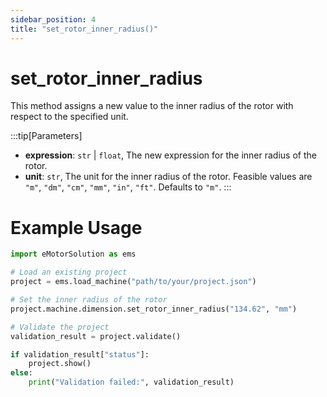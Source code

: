 ```yaml
---
sidebar_position: 4
title: "set_rotor_inner_radius()"
---
```


# set_rotor_inner_radius

This method assigns a new value to the inner radius of the rotor with respect to the specified unit.

:::tip[Parameters]
- **expression**: `str` | `float`, The new expression for the inner radius of the rotor.
- **unit**: `str`, The unit for the inner radius of the rotor. Feasible values are `"m"`, `"dm"`, `"cm"`, `"mm"`, `"in"`, `"ft"`. Defaults to `"m"`.
:::

# Example Usage
```python
import eMotorSolution as ems

# Load an existing project
project = ems.load_machine("path/to/your/project.json")

# Set the inner radius of the rotor
project.machine.dimension.set_rotor_inner_radius("134.62", "mm")

# Validate the project
validation_result = project.validate()

if validation_result["status"]:
    project.show()
else:
    print("Validation failed:", validation_result)
```
